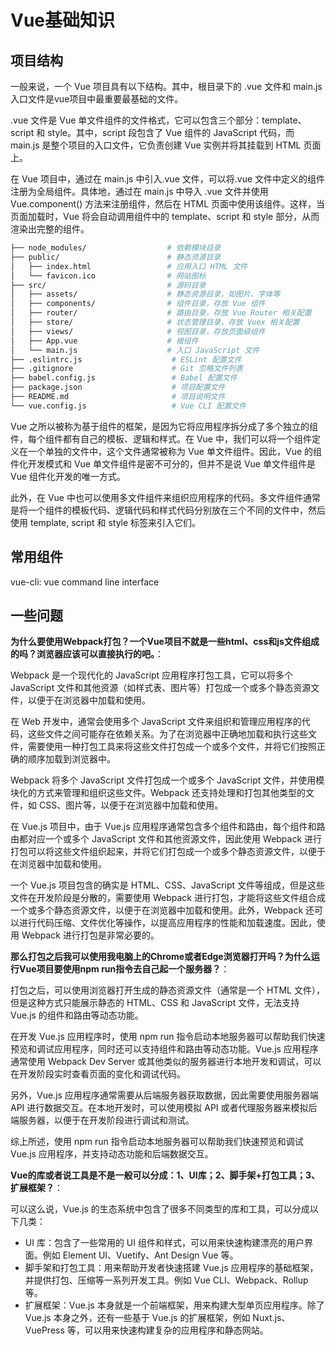 # Vue基础知识

## 项目结构

一般来说，一个 Vue 项目具有以下结构。其中，根目录下的 .vue 文件和 main.js 入口文件是vue项目中最重要最基础的文件。

.vue 文件是 Vue 单文件组件的文件格式，它可以包含三个部分：template、script 和 style。其中，script 段包含了 Vue 组件的 JavaScript 代码，而 main.js 是整个项目的入口文件，它负责创建 Vue 实例并将其挂载到 HTML 页面上。

在 Vue 项目中，通过在 main.js 中引入.vue 文件，可以将.vue 文件中定义的组件注册为全局组件。具体地，通过在 main.js 中导入 .vue 文件并使用 Vue.component() 方法来注册组件，然后在 HTML 页面中使用该组件。这样，当页面加载时，Vue 将会自动调用组件中的 template、script 和 style 部分，从而渲染出完整的组件。

``` bash
├── node_modules/                  # 依赖模块目录
├── public/                        # 静态资源目录
│   ├── index.html                 # 应用入口 HTML 文件
│   └── favicon.ico                # 网站图标
├── src/                           # 源码目录
│   ├── assets/                    # 静态资源目录，如图片、字体等
│   ├── components/                # 组件目录，存放 Vue 组件
│   ├── router/                    # 路由目录，存放 Vue Router 相关配置
│   ├── store/                     # 状态管理目录，存放 Vuex 相关配置
│   ├── views/                     # 视图目录，存放页面级组件
│   ├── App.vue                    # 根组件
│   └── main.js                    # 入口 JavaScript 文件
├── .eslintrc.js                    # ESLint 配置文件
├── .gitignore                      # Git 忽略文件列表
├── babel.config.js                 # Babel 配置文件
├── package.json                    # 项目配置文件
├── README.md                       # 项目说明文件
└── vue.config.js                   # Vue CLI 配置文件
```

Vue 之所以被称为基于组件的框架，是因为它将应用程序拆分成了多个独立的组件，每个组件都有自己的模板、逻辑和样式。在 Vue 中，我们可以将一个组件定义在一个单独的文件中，这个文件通常被称为 Vue 单文件组件。因此，Vue 的组件化开发模式和 Vue 单文件组件是密不可分的，但并不是说 Vue 单文件组件是 Vue 组件化开发的唯一方式。

此外，在 Vue 中也可以使用多文件组件来组织应用程序的代码。多文件组件通常是将一个组件的模板代码、逻辑代码和样式代码分别放在三个不同的文件中，然后使用 template, script 和 style 标签来引入它们。

## 常用组件

vue-cli: vue command line interface

## 一些问题

**为什么要使用Webpack打包？一个Vue项目不就是一些html、css和js文件组成的吗？浏览器应该可以直接执行的吧。**：

Webpack 是一个现代化的 JavaScript 应用程序打包工具，它可以将多个 JavaScript 文件和其他资源（如样式表、图片等）打包成一个或多个静态资源文件，以便于在浏览器中加载和使用。

在 Web 开发中，通常会使用多个 JavaScript 文件来组织和管理应用程序的代码，这些文件之间可能存在依赖关系。为了在浏览器中正确地加载和执行这些文件，需要使用一种打包工具来将这些文件打包成一个或多个文件，并将它们按照正确的顺序加载到浏览器中。

Webpack 将多个 JavaScript 文件打包成一个或多个 JavaScript 文件，并使用模块化的方式来管理和组织这些文件。Webpack 还支持处理和打包其他类型的文件，如 CSS、图片等，以便于在浏览器中加载和使用。

在 Vue.js 项目中，由于 Vue.js 应用程序通常包含多个组件和路由，每个组件和路由都对应一个或多个 JavaScript 文件和其他资源文件，因此使用 Webpack 进行打包可以将这些文件组织起来，并将它们打包成一个或多个静态资源文件，以便于在浏览器中加载和使用。

一个 Vue.js 项目包含的确实是 HTML、CSS、JavaScript 文件等组成，但是这些文件在开发阶段是分散的，需要使用 Webpack 进行打包，才能将这些文件组合成一个或多个静态资源文件，以便于在浏览器中加载和使用。此外，Webpack 还可以进行代码压缩、文件优化等操作，以提高应用程序的性能和加载速度。因此，使用 Webpack 进行打包是非常必要的。

**那么打包之后我可以使用我电脑上的Chrome或者Edge浏览器打开吗？为什么运行Vue项目要使用npm run指令去自己起一个服务器？**：

打包之后，可以使用浏览器打开生成的静态资源文件（通常是一个 HTML 文件），但是这种方式只能展示静态的 HTML、CSS 和 JavaScript 文件，无法支持 Vue.js 的组件和路由等动态功能。

在开发 Vue.js 应用程序时，使用 npm run 指令启动本地服务器可以帮助我们快速预览和调试应用程序，同时还可以支持组件和路由等动态功能。Vue.js 应用程序通常使用 Webpack Dev Server 或其他类似的服务器进行本地开发和调试，可以在开发阶段实时查看页面的变化和调试代码。

另外，Vue.js 应用程序通常需要从后端服务器获取数据，因此需要使用服务器端 API 进行数据交互。在本地开发时，可以使用模拟 API 或者代理服务器来模拟后端服务器，以便于在开发阶段进行调试和测试。

综上所述，使用 npm run 指令启动本地服务器可以帮助我们快速预览和调试 Vue.js 应用程序，并支持动态功能和后端数据交互。

**Vue的库或者说工具是不是一般可以分成：1、UI库；2、脚手架+打包工具；3、扩展框架？**：

可以这么说，Vue.js 的生态系统中包含了很多不同类型的库和工具，可以分成以下几类：

- UI 库：包含了一些常用的 UI 组件和样式，可以用来快速构建漂亮的用户界面。例如 Element UI、Vuetify、Ant Design Vue 等。
- 脚手架和打包工具：用来帮助开发者快速搭建 Vue.js 应用程序的基础框架，并提供打包、压缩等一系列开发工具。例如 Vue CLI、Webpack、Rollup 等。
- 扩展框架：Vue.js 本身就是一个前端框架，用来构建大型单页应用程序。除了 Vue.js 本身之外，还有一些基于 Vue.js 的扩展框架，例如 Nuxt.js、VuePress 等，可以用来快速构建复杂的应用程序和静态网站。
